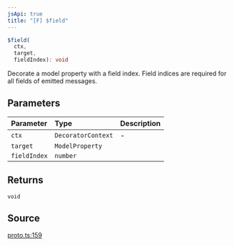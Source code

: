 ```yaml
---
jsApi: true
title: "[F] $field"
---
```


```ts
$field(
  ctx,
  target,
  fieldIndex): void
```

Decorate a model property with a field index. Field indices are required for all fields of emitted messages.

## Parameters

| Parameter    | Type               | Description |
| :----------- | :----------------- | :---------- |
| `ctx`        | `DecoratorContext` | -           |
| `target`     | `ModelProperty`    |             |
| `fieldIndex` | `number`           |             |

## Returns

`void`

## Source

[proto.ts:159](https://github.com/markcowl/cadl/blob/1a6d2b70/packages/protobuf/src/proto.ts#L159)
